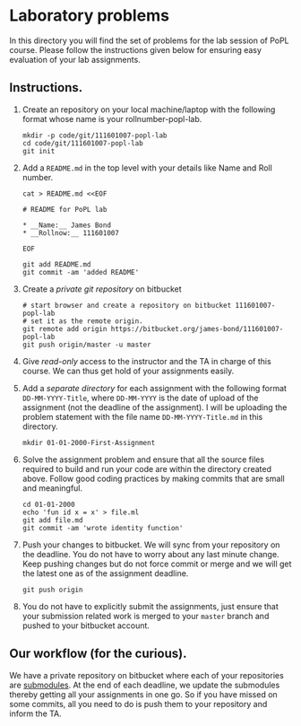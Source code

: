 # Laboratory problems

In this directory you will find the set of problems for the lab
session of PoPL course. Please follow the instructions given below for
ensuring easy evaluation of your lab assignments.

## Instructions.

1. Create an repository on your local machine/laptop with the
   following format whose name is your rollnumber-popl-lab.
   ```
   mkdir -p code/git/111601007-popl-lab
   cd code/git/111601007-popl-lab
   git init
   ```
2. Add a `README.md` in the top level with your details like Name and
   Roll number.
   ```
   cat > README.md <<EOF
   
   # README for PoPL lab
   
   * __Name:__ James Bond
   * __Rollnow:__ 111601007
   
   EOF
   
   git add README.md
   git commit -am 'added README'
   ```

3. Create a _private git repository_ on bitbucket
   ```
   # start browser and create a repository on bitbucket 111601007-popl-lab
   # set it as the remote origin.
   git remote add origin https://bitbucket.org/james-bond/111601007-popl-lab
   git push origin/master -u master
   ```
   
3. Give _read-only_ access to the instructor and the TA in charge of
   this course. We can thus get hold of your assignments easily.

4. Add a _separate directory_ for each assignment with the following
   format `DD-MM-YYYY-Title`, where `DD-MM-YYYY` is the date of upload
   of the assignment (not the deadline of the assignment). I will be
   uploading the problem statement with the file name
   `DD-MM-YYYY-Title.md` in this directory.
   ```
   mkdir 01-01-2000-First-Assignment
   ```
  
5. Solve the assignment problem and ensure that all the source files
   required to build and run your code are within the directory
   created above. Follow good coding practices by making commits that
   are small and meaningful.
   ```
   cd 01-01-2000
   echo 'fun id x = x' > file.ml
   git add file.md
   git commit -am 'wrote identity function'
   ```

6. Push your changes to bitbucket. We will sync from your repository
   on the deadline. You do not have to worry about any last minute
   change. Keep pushing changes but do not force commit or merge and
   we will get the latest one as of the assignment deadline.
   
   ```
   git push origin
   ```

7. You do not have to explicitly submit the assignments, just ensure
   that your submission related work is merged to your `master` branch
   and pushed to your bitbucket account.

## Our workflow (for the curious).

We have a private repository on bitbucket where each of your
repositories are [submodules]. At the end of each deadline, we update
the submodules thereby getting all your assignments in one go. So if
you have missed on some commits, all you need to do is push them to
your repository and inform the TA.

[submodules]: <https://git-scm.com/book/en/v2/Git-Tools-Submodules>
